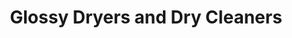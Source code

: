 ---
title: "Glossy Dryers and Dry Cleaners"
url: /siliguri/glossy-dryers-and-dry-cleaners/
shop: Wäscherei
---